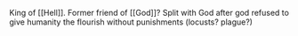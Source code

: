 King of [[Hell]]. Former friend of [[God]]? Split with God after god refused to give humanity the flourish without punishments (locusts? plague?)